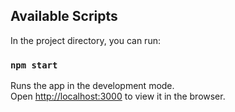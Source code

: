 ## Available Scripts

In the project directory, you can run:

### `npm start`

Runs the app in the development mode.\
  Open [http://localhost:3000](http://localhost:3000) to view it in the browser.







